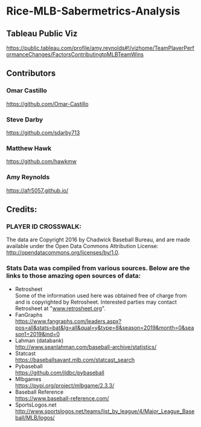 # Rice-MLB-Sabermetrics-Analysis

## Tableau Public Viz
https://public.tableau.com/profile/amy.reynolds#!/vizhome/TeamPlayerPerformanceChanges/FactorsContributingtoMLBTeamWins
## Contributors
### Omar Castillo
https://github.com/Omar-Castillo

### Steve Darby
https://github.com/sdarby713

### Matthew Hawk
https://github.com/hawkmw

### Amy Reynolds
https://afr5057.github.io/



## Credits:
### PLAYER ID CROSSWALK:
The data are Copyright 2016 by Chadwick Baseball Bureau, and are made available under the Open Data Commons Attribution License: http://opendatacommons.org/licenses/by/1.0.

### Stats Data was compiled from various sources. Below are the links to those amazing open sources of data:

* Retrosheet <br>
Some of the information used here was obtained free of charge from and is copyrighted by Retrosheet. Interested parties may contact Retrosheet at "www.retrosheet.org".
* FanGraphs <br>
https://www.fangraphs.com/leaders.aspx?pos=all&stats=bat&lg=all&qual=y&type=8&season=2019&month=0&season1=2019&ind=0
* Lahman (databank)<br>
http://www.seanlahman.com/baseball-archive/statistics/
* Statcast<br>
https://baseballsavant.mlb.com/statcast_search
* Pybaseball<br>
https://github.com/jldbc/pybaseball
* Mlbgames<br>
https://pypi.org/project/mlbgame/2.3.3/
* Baseball Reference<br>
https://www.baseball-reference.com/
* SportsLogos.net<br>
http://www.sportslogos.net/teams/list_by_league/4/Major_League_Baseball/MLB/logos/
